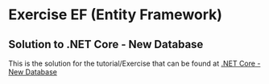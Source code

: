 # Exercise EF (Entity Framework)
## Solution to .NET Core - New Database
This is the solution for the tutorial/Exercise that can be found at 
[.NET Core - New Database](https://docs.microsoft.com/en-us/ef/core/get-started/netcore/new-db-sqlite)